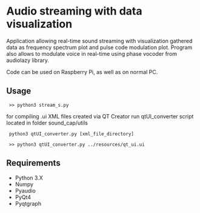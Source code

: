 # Audio streaming with data visualization
Application allowing real-time sound streaming with visualization gathered data as frequency spectrum
plot and pulse code modulation plot. Program also allows to modulate voice in real-time using phase vocoder from audiolazy library.

Code can be used on Raspberry Pi, as well as on normal PC.
## Usage
```angular2html
 >> python3 stream_s.py
```
for compiling .ui XML files created via QT Creator run qtUI_converter script 
located in folder sound_cap/utils
```angular2html
 python3 qtUI_converter.py [xml_file_directory]
 
 >> python3 qtUI_converter.py ../resources/qt_ui.ui
```


## Requirements
 - Python 3.X
 - Numpy 
 - Pyaudio 
 - PyQt4 
 - Pyqtgraph 

